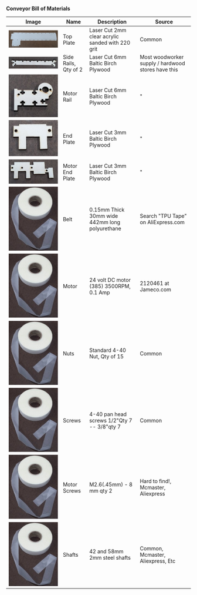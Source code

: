 **Conveyor Bill of Materials**

|Image | Name | Description | Source |
| --- | --- | --- | --- |
|![Top Plate](topPlate.jpg "Top Plate")|Top Plate|Laser Cut 2mm clear acrylic sanded with 220 grit| Common |
|![Side Rails](sideRail.jpg "Side Rails")|Side Rails, Qty of 2|Laser Cut 6mm Baltic Birch Plywood| Most woodworker supply / hardwood stores have this|
|![Motor Rail](motorRail.jpg "Motor Rail")|Motor Rail|Laser Cut 6mm Baltic Birch Plywood| " |
|![End Plate](endPlate.jpg "End Plate")|End Plate|Laser Cut 3mm Baltic Birch Plywood|"|
|![Motor End Plate](motorEndPlate.jpg "Motor End Plate")|Motor End Plate|Laser Cut 3mm Baltic Birch Plywood| "|
|![Belt](belt.jpg "Belt")|Belt|0.15mm Thick 30mm wide 442mm long polyurethane | Search "TPU Tape" on AliExpress.com |
|![Motor](belt.jpg "Motor")|Motor|24 volt DC motor (385) 3500RPM, 0.1 Amp | 2120461 at Jameco.com |
|![Nuts](belt.jpg "Nuts")|Nuts| Standard 4-40 Nut, Qty of 15 | Common |
|![Screws](belt.jpg "Screws")|Screws| 4-40 pan head screws 1/2"Qty 7 -- 3/8"qty 7 | Common |
|![Motor Strews](belt.jpg "Motor Screws")|Motor Screws| M2.6(.45mm) - 8 mm qty 2 | Hard to find!, Mcmaster, Aliexpress |
|![Shafts](belt.jpg "Shafts")|Shafts|42 and 58mm 2mm steel shafts | Common, Mcmaster, Aliexpress, Etc |











